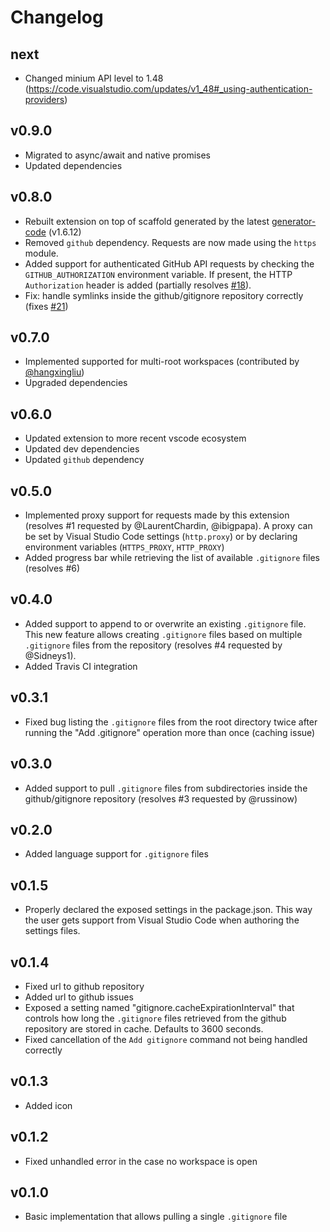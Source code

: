 # Changelog


## next

- Changed minium API level to 1.48 (https://code.visualstudio.com/updates/v1_48#_using-authentication-providers)


## v0.9.0

- Migrated to async/await and native promises
- Updated dependencies


## v0.8.0

- Rebuilt extension on top of scaffold generated by the latest [generator-code](https://www.npmjs.com/package/generator-code) (v1.6.12)
- Removed `github` dependency. Requests are now made using the `https` module.
- Added support for authenticated GitHub API requests by checking the `GITHUB_AUTHORIZATION` environment variable. If present, the HTTP `Authorization` header is added (partially resolves [#18](https://github.com/CodeZombieCH/vscode-gitignore/issues/18)).
- Fix: handle symlinks inside the github/gitignore repository correctly (fixes [#21](https://github.com/CodeZombieCH/vscode-gitignore/issues/21))


## v0.7.0

- Implemented supported for multi-root workspaces (contributed by [@hangxingliu](https://github.com/hangxingliu))
- Upgraded dependencies


## v0.6.0

- Updated extension to more recent vscode ecosystem
- Updated dev dependencies
- Updated `github` dependency


## v0.5.0

- Implemented proxy support for requests made by this extension (resolves #1 requested by @LaurentChardin, @ibigpapa). A proxy can be set by Visual Studio Code settings (`http.proxy`) or by declaring environment variables (`HTTPS_PROXY`, `HTTP_PROXY`)
- Added progress bar while retrieving the list of available `.gitignore` files (resolves #6)


## v0.4.0

- Added support to append to or overwrite an existing `.gitignore` file. This new feature allows creating `.gitignore` files based on multiple `.gitignore` files from the repository (resolves #4 requested by @Sidneys1).
- Added Travis CI integration


## v0.3.1

- Fixed bug listing the `.gitignore` files from the root directory twice after running the "Add .gitignore" operation more than once (caching issue)


## v0.3.0

- Added support to pull `.gitignore` files from subdirectories inside the github/gitignore repository (resolves #3 requested by @russinow)


## v0.2.0

- Added language support for `.gitignore` files


## v0.1.5

- Properly declared the exposed settings in the package.json. This way the user gets support from Visual Studio Code when authoring the settings files.


## v0.1.4

- Fixed url to github repository
- Added url to github issues
- Exposed a setting named "gitignore.cacheExpirationInterval" that controls how long the `.gitignore` files retrieved from the github repository are stored in cache. Defaults to 3600 seconds.
- Fixed cancellation of the `Add gitignore` command not being handled correctly


## v0.1.3

- Added icon


## v0.1.2

- Fixed unhandled error in the case no workspace is open


## v0.1.0

- Basic implementation that allows pulling a single `.gitignore` file
